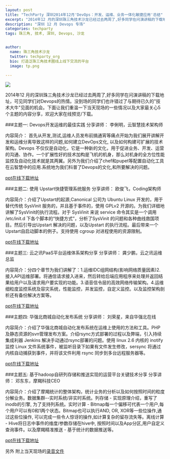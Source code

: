 ```yaml
---
layout: post
title: "TechParty 深圳2014年12月'DevOps：开发、运维、业务一体化敏捷应用'总结"
excerpt: "2014年12 月的深圳珠三角技术沙龙已经过去两周了,好多同学在问演讲稿的下载地址，可见同学们对Devops的热情。没到场的同学们也许错过了与期待已久的"技术大牛"见面的机会。下面让我们重温一下当天现场的一些情况以及大家最关心5个主题的内容分享，欢迎大家在线预览/下载。"
description: "深圳 12 月 Devops 专场"
categories: techparty
tags: 珠三角, 技术, 深圳, Devops, 沙龙


author:
  name: 珠三角技术沙龙
  twitter: techparty_org
  bio: 打造泛珠三角技术圈线上线下交流的平台
  image: tp.png

---
```

![](http://ww4.sinaimg.cn/large/8a6d546cgw1enxlv5pjxcj20sg0hj43c.jpg)


2014年12 月的深圳珠三角技术沙龙已经过去两周了,好多同学在问演讲稿的下载地址，可见同学们对Devops的热情。没到场的同学们也许错过了与期待已久的"技术大牛"见面的机会。下面让我们重温一下当天现场的一些情况以及大家最关心5个主题的内容分享，欢迎大家在线预览/下载。

###主题一: Devops开发运维的最佳实践
分享讲师： 李俐明，云智慧技术架构师

内容简介： 首先从开发,测试,运维人员发布前搞通宵等痛点开始为我们展开讲解开发和运维分离导致这样的问题,如何建立DevOps文化, 以及如何构建可扩展的技术架构。Devops 不仅仅是自动化，它是一种新的文化，用于促进业务、开发、运营的沟通、协作。一个扩展性好的技术加构是飞机的机身，那么对机身的全方位性能监控及自动化技术就是其两翼。另外为我们介绍了chef和pupet等配置自动化工具在云智慧中的应用.系统地为我们科普了Devops的文化,和所要解决的问题。

[ppt在线下载地址](http://www.jianggaowang.com/slides/54)

###主题二: 使用 Upstart快捷管理系统服务
分享讲师： 欧俊飞，Coding架构师

内容简介：介绍了Upstart的起源,Canonical 公司为 Ubuntu Linux 开发的，用于替代传统 SysVinit 服务的，并且基于事件的，使用 GPLv2 开源的。为我们详细地讲解了SysVinit的执行流程。对于 SysVinit 来说 service 命令其实是一个调用 /etc/init.d 下各个脚本的“快捷方式”，分析了SysVinit 的问题和各种曲线救国项目。然后引导出Upstart 解决的问题，以及Upstart 的执行流程。最后带来一个Upstart自启动脚本的例子。支持使用 cgroup 对进程使用的资源限制。
       
[ppt在线下载地址](http://www.jianggaowang.com/slides/55)

###主题三: 云之讯PaaS平台运维体系架构分享
分享讲师： 龚少鹏，云之讯运维总监

内容简介：分四个章节为我们讲解了：1.运维IDC组网结构(影响网络质量因素)2.接入API运维部署。将通信请求接入进来，然后转给后端应用程序来处理并返回结果给用户以及请求用户要实现的功能。3.语音信令层的高效网络传输架构。4.运维细粒度监控系统及容灾系统，性能监控，并发监控，自定义监控。以及监控架构剖析还有备份解决方案等。

[ppt在线下载地址](http://www.jianggaowang.com/slides/56)

###主题四: 华强北商城自动化发布系统
分享讲师： 刘荣星，来自华强北在线

内容简介：介绍了华强北商城自动化发布系统在运维上使用的方法和工具。PHP 及静态资源的svn管理发布方案。介绍rsync方式部署的过程以及弊端，引入持续集成利器 Jenkins 解决手动通过rsync部署的问题。使用 linux  2.6 内核的 inotify 监控 Linux 文件系统事件，被监听目录下如果有文件发生修改，sersync 将通过内核自动捕获到事件，并将该文件利用 rsync 同步到多台远程服务器等。
       
[ppt在线下载地址](http://www.jianggaowang.com/slides/57)

###主题五: 基于hadoop自研列存储和推送实现的运营平台关键技术分享
分享讲师： 邓东东，摩羯科技CEO

内容简介：介绍了摩羯统计的整体架构，统计业务的分析以及如何按照时间的粒度分解业务。数据集群--实时系统/非实时系统。列存储 - 实现原理介绍，重写了inodb的引擎, 为了支持列系统。实时计算 - Bitmap每一个偏移可代表一个用户,每个用户可以有0和1两个状态。Bitmap也可以执行AND, OR, XOR等一些位操作,通过这些位操作, 可以完成一些令人惊讶的操作,如计算复杂的留存流失等。离线计算 - Hive将日志中事件的维度/参数存储在hive中, 按照时间以及App分区,用户自定义查询事件。以及摩羯精准推送 - 基于统计的数据推送等。
       
[ppt在线下载地址](http://www.jianggaowang.com/slides/58)

另外 附上当天现场的[录音文件](http://pan.baidu.com/s/1i3zhtU9)